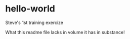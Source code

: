 hello-world
===========

Steve's 1st training exercize

What this readme file lacks in volume it has in substance!
